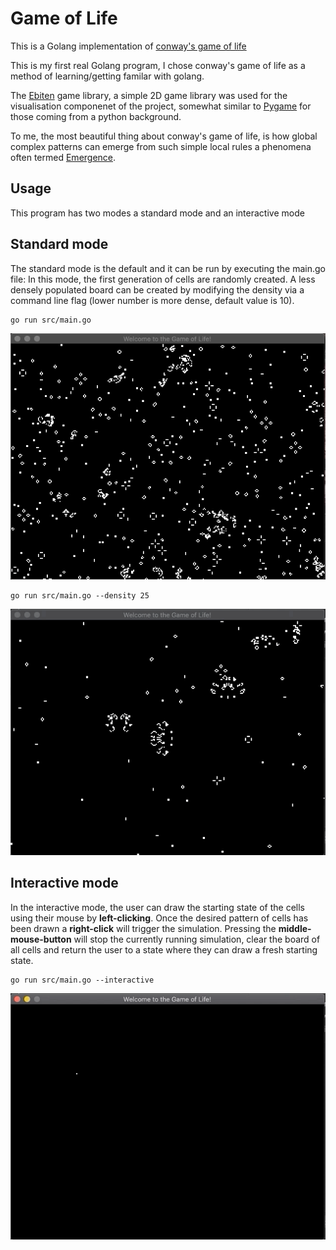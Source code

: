 # Game of Life

This is a Golang implementation of [conway's game of life](https://en.wikipedia.org/wiki/Conway%27s_Game_of_Life)

This is my first real Golang program, I chose conway's game of life as a method of learning/getting familar with golang.

The [Ebiten](https://github.com/hajimehoshi/ebiten) game library, a simple 2D game library was used for the visualisation componenet of the project, somewhat similar to [Pygame](https://www.pygame.org/wiki/GettingStarted) for those coming from a python background.

To me, the most beautiful thing about conway's game of life, is how global complex patterns can emerge from such simple local rules a phenomena often termed [Emergence](https://en.wikipedia.org/wiki/Emergence).

## Usage

This program has two modes a standard mode and an interactive mode

## Standard mode

The standard mode is the default and it can be run by executing the main.go file:
In this mode, the first generation of cells are randomly created. A less densely populated board can be created by modifying the density via a command line flag (lower number is more dense, default value is 10).

```
go run src/main.go
```

![one](./gifs/gol_one.gif)

```
go run src/main.go --density 25
```

![one](./gifs/gol_two.gif)

## Interactive mode

In the interactive mode, the user can draw the starting state of the cells using their mouse by **left-clicking**. Once the desired pattern of cells has been drawn a **right-click** will trigger the simulation. Pressing the **middle-mouse-button** will stop the currently running simulation, clear the board of all cells and return the user to a state where they can draw a fresh starting state.

```
go run src/main.go --interactive
```

![one](./gifs/gol_three.gif)
